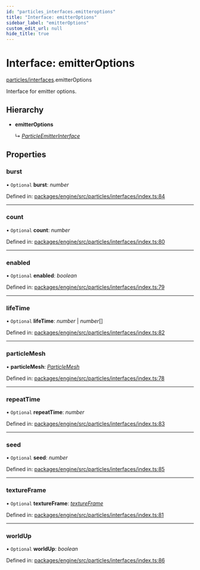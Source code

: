 ```yaml
---
id: "particles_interfaces.emitteroptions"
title: "Interface: emitterOptions"
sidebar_label: "emitterOptions"
custom_edit_url: null
hide_title: true
---
```


# Interface: emitterOptions

[particles/interfaces](../modules/particles_interfaces.md).emitterOptions

Interface for emitter options.

## Hierarchy

* **emitterOptions**

  ↳ [*ParticleEmitterInterface*](particles_interfaces.particleemitterinterface.md)

## Properties

### burst

• `Optional` **burst**: *number*

Defined in: [packages/engine/src/particles/interfaces/index.ts:84](https://github.com/xr3ngine/xr3ngine/blob/716a06460/packages/engine/src/particles/interfaces/index.ts#L84)

___

### count

• `Optional` **count**: *number*

Defined in: [packages/engine/src/particles/interfaces/index.ts:80](https://github.com/xr3ngine/xr3ngine/blob/716a06460/packages/engine/src/particles/interfaces/index.ts#L80)

___

### enabled

• `Optional` **enabled**: *boolean*

Defined in: [packages/engine/src/particles/interfaces/index.ts:79](https://github.com/xr3ngine/xr3ngine/blob/716a06460/packages/engine/src/particles/interfaces/index.ts#L79)

___

### lifeTime

• `Optional` **lifeTime**: *number* \| *number*[]

Defined in: [packages/engine/src/particles/interfaces/index.ts:82](https://github.com/xr3ngine/xr3ngine/blob/716a06460/packages/engine/src/particles/interfaces/index.ts#L82)

___

### particleMesh

• **particleMesh**: [*ParticleMesh*](particles_interfaces.particlemesh.md)

Defined in: [packages/engine/src/particles/interfaces/index.ts:78](https://github.com/xr3ngine/xr3ngine/blob/716a06460/packages/engine/src/particles/interfaces/index.ts#L78)

___

### repeatTime

• `Optional` **repeatTime**: *number*

Defined in: [packages/engine/src/particles/interfaces/index.ts:83](https://github.com/xr3ngine/xr3ngine/blob/716a06460/packages/engine/src/particles/interfaces/index.ts#L83)

___

### seed

• `Optional` **seed**: *number*

Defined in: [packages/engine/src/particles/interfaces/index.ts:85](https://github.com/xr3ngine/xr3ngine/blob/716a06460/packages/engine/src/particles/interfaces/index.ts#L85)

___

### textureFrame

• `Optional` **textureFrame**: [*textureFrame*](particles_interfaces.textureframe.md)

Defined in: [packages/engine/src/particles/interfaces/index.ts:81](https://github.com/xr3ngine/xr3ngine/blob/716a06460/packages/engine/src/particles/interfaces/index.ts#L81)

___

### worldUp

• `Optional` **worldUp**: *boolean*

Defined in: [packages/engine/src/particles/interfaces/index.ts:86](https://github.com/xr3ngine/xr3ngine/blob/716a06460/packages/engine/src/particles/interfaces/index.ts#L86)
